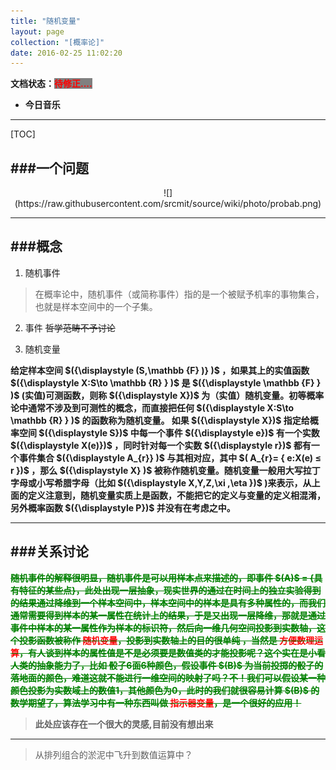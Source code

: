 ```yaml
---
title: "随机变量"
layout: page
collection: "[概率论]"
date: 2016-02-25 11:02:20
---
```


**文档状态：**<a style="color:red;background-color:gray"><b>待修正....</b></a>

- **今日音乐**

---

[TOC]



###一个问题
---
<center style="position:relative ">
![](https://raw.githubusercontent.com/srcmit/source/wiki/photo/probab.png)
</center>

---
###概念
---

1. 随机事件
> 在概率论中，随机事件（或简称事件）指的是一个被赋予机率的事物集合，也就是样本空间中的一个子集。

2. 事件
<del>哲学范畴不予讨论</del>

3. 随机变量

<b>
给定样本空间 $({\displaystyle (S,\mathbb {F} )} )$ ，如果其上的实值函数 $({\displaystyle X:S\to \mathbb {R} } )$ 是 $({\displaystyle \mathbb {F} } )$ (实值)可测函数，则称 $({\displaystyle X})$ 为（实值）随机变量。初等概率论中通常不涉及到可测性的概念，而直接把任何 $({\displaystyle X:S\to \mathbb {R} } )$ 的函数称为随机变量。
如果 $({\displaystyle X})$ 指定给概率空间 $({\displaystyle S})$ 中每一个事件 $({\displaystyle e})$ 有一个实数 $({\displaystyle X(e)})$ ，同时针对每一个实数 $({\displaystyle r})$ 都有一个事件集合 $({\displaystyle A_{r}} )$ 与其相对应，其中 $( A_{r}= {  e:X(e) ≤ r })$ ，那么 $({\displaystyle X} )$ 被称作随机变量。随机变量一般用大写拉丁字母或小写希腊字母（比如 $({\displaystyle X,Y,Z,\xi ,\eta })$ )来表示，从上面的定义注意到，随机变量实质上是函数，不能把它的定义与变量的定义相混淆，另外概率函数 $({\displaystyle P})$ 并没有在考虑之中。

</b>

---
###关系讨论
---
<div style='font-weight:bold;text-decoration: line-through; color:green' >随机事件的解释很明显，随机事件是可以用样本点来描述的，即事件 $(A)$ = {具有特征的某些点}，此处出现一层抽象，现实世界的通过在时间上的独立实验得到的结果通过降维到一个样本空间中，样本空间中的样本是具有多种属性的，而我们通常需要得到样本的某一属性在统计上的结果，于是又出现一层降维，那就是通过事件中样本的某一属性作为样本的标识符，然后向一维几何空间投影到实数轴，这个投影函数被称作<span style='color:red'> 随机变量</span>，投影到实数轴上的目的很单纯 ，当然是<span style='color:red'> 方便数理运算</span>，有人谈到样本的属性值是不是必须要是数值类的才能投影呢？这个实在是小看人类的抽象能力了，比如 骰子6面6种颜色，假设事件 $(B)$ 为当前投掷的骰子的落地面的颜色，难道这就不能进行一维空间的映射了吗？不！我们可以假设某一种颜色投影为实数域上的数值1，其他颜色为0，此时的我们就很容易计算 $(B)$ 的数学期望了，算法学习中有一种东西叫做<span style='color:red'> 指示器变量</span>，是一个很好的应用！</div>

> **此处应该存在一个很大的灵感,目前没有想出来**

---
> 从排列组合的淤泥中飞升到数值运算中？
